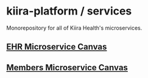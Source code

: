 # kiira-platform / services

Monorepository for all of Kiira Health's microservices.

## [EHR Microservice Canvas](/services/canvas.ehr.md)

## [Members Microservice Canvas](/services/canvas.members.md)